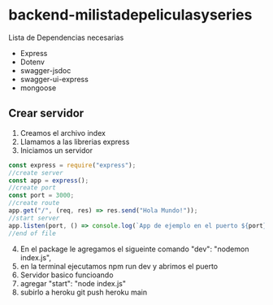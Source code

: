 # backend-milistadepeliculasyseries

Lista de Dependencias necesarias

- Express
- Dotenv
- swagger-jsdoc
- swagger-ui-express
- mongoose

## Crear servidor

1. Creamos el archivo index
2. Llamamos a las librerias express
3. Iniciamos un servidor

```js
const express = require("express");
//create server
const app = express();
//create port
const port = 3000;
//create route
app.get("/", (req, res) => res.send("Hola Mundo!"));
//start server
app.listen(port, () => console.log(`App de ejemplo en el puerto ${port}!`));
//end of file
```

4. En el package le agregamos el sigueinte comando "dev": "nodemon index.js",
5. en la terminal ejecutamos npm run dev y abrimos el puerto
6. Servidor basico funcioando
7. agregar "start": "node index.js"
8. subirlo a heroku
   git push heroku main
